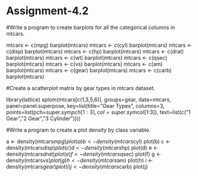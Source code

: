# Assignment-4.2

#Write a program to create barplots for all the categorical columns in mtcars.

mtcars <- c(mpg) barplot(mtcars) mtcars <- c(cyl) barplot(mtcars) mtcars <- c(disp) barplot(mtcars) mtcars <- c(hp) barplot(mtcars) mtcars <- c(drat) barplot(mtcars) mtcars <- c(wt) barplot(mtcars) mtcars <- c(qsec) barplot(mtcars) mtcars <- c(vs) barplot(mtcars) mtcars <- c(am) barplot(mtcars) mtcars <- c(gear) barplot(mtcars) mtcars <- c(carb) barplot(mtcars)

#Create a scatterplot matrix by gear types in mtcars dataset.

library(lattice) splom(mtcars[c(1,3,5,6)], groups=gear, data=mtcars, panel=panel.superpose, key=list(title="Gear Types", columns=3, points=list(pch=super.sym$pch[1:3], col=super.sym$col[1:3]), text=list(c("1 Gear","2 Gear","3 Cylinder"))))

#Write a program to create a plot density by class variable.

a <- density(mtcars$mpg) plot(a) b <- density(mtcars$cyl) plot(b) c <- density(mtcars$disp) plot(c) d <- density(mtcars$hp) plot(d) e <- density(mtcars$drat) plot(e) f <- density(mtcars$qsec) plot(f) g <- density(mtcars$vs) plot(g) h <- density(mtcars$am) plot(h) i <- density(mtcars$gear) plot(i) j <- density(mtcars$carb) plot(j)
